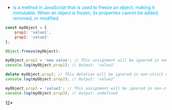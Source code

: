 - <span style="color:#00b0f0">is a method in JavaScript that is used to freeze an object, making it immutable. When an object is frozen, its properties cannot be added, removed, or modified.</span>

```js
const myObject = {
    prop1: 'value1',
    prop2: 'value2'
};

Object.freeze(myObject);

myObject.prop1 = 'new value'; // This assignment will be ignored in non-strict mode
console.log(myObject.prop1); // Output: 'value1'

delete myObject.prop2; // This deletion will be ignored in non-strict mode
console.log(myObject.prop2); // Output: 'value2'

myObject.prop3 = 'value3'; // This assignment will be ignored in non-strict mode
console.log(myObject.prop3); // Output: undefined

```
12*